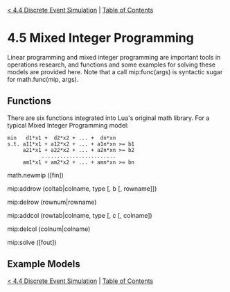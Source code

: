 [< 4.4 Discrete Event Simulation](4.4_discrete_event_simulation) | [Table of Contents](readme.md)

# 4.5 Mixed Integer Programming
Linear programming and mixed integer programming are important tools in operations research, and functions and some examples for solving these models are provided here. Note that a call mip:func(args) is syntactic sugar for math.func(mip, args).

## Functions
There are six functions integrated into Lua's original math library. For a typical Mixed Integer Programming model:
```
min   d1*x1 +  d2*x2 + ... +  dn*xn
s.t. a11*x1 + a12*x2 + ... + a1n*xn >= b1
     a21*x1 + a22*x2 + ... + a2n*xn >= b2
           ........................
     am1*x1 + am2*x2 + ... + amn*xn >= bn

```

<a id='math.newmip'> math.newmip ([fin]) </a>

<a id='mip:addrow'> mip:addrow (coltab|colname, type [, b [, rowname]]) </a>

<a id='mip:delrow'> mip:delrow (rownum|rowname) </a>

<a id='mip:addcol'> mip:addcol (rowtab|colname, type [, c [, colname]) </a>

<a id='mip:delcol'> mip:delcol (colnum|colname) </a>

<a id='mip:solve'> mip:solve ([fout]) </a>

## Example Models

[< 4.4 Discrete Event Simulation](4.4_discrete_event_simulation) | [Table of Contents](readme.md)